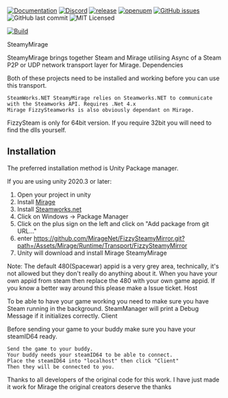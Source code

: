 [![Documentation](https://img.shields.io/badge/documentation-brightgreen.svg)](https://miragenet.github.io/Mirage/)
[![Discord](https://img.shields.io/discord/809535064551456888.svg)](https://discordapp.com/invite/DTBPBYvexy)
[![release](https://img.shields.io/github/release/MirageNet/FizzySteamyMirror.svg)](https://github.com/MirageNet/FizzySteamyMirror/releases/latest)
[![openupm](https://img.shields.io/npm/v/com.miragenet.steamy?label=openupm&registry_uri=https://package.openupm.com)](https://openupm.com/packages/com.miragenet.steamy/)
[![GitHub issues](https://img.shields.io/github/issues/MirageNet/FizzySteamyMirror.svg)](https://github.com/MirageNet/FizzySteamyMirror/issues)
![GitHub last commit](https://img.shields.io/github/last-commit/MirageNet/FizzySteamyMirror.svg) ![MIT Licensed](https://img.shields.io/badge/license-MIT-green.svg)

[![Build](https://github.com/MirageNet/FizzySteamyMirror/workflows/CI/badge.svg)](https://github.com/MirageNet/FizzySteamyMirror/actions?query=workflow%3ACI)

SteamyMirage

SteamyMirage brings together Steam and Mirage utilising Async of a Steam P2P or UDP network transport layer for Mirage.
Dependencies

Both of these projects need to be installed and working before you can use this transport.

    SteamWorks.NET SteamyMirage relies on Steamworks.NET to communicate with the Steamworks API. Requires .Net 4.x
    Mirage FizzySteamworks is also obviously dependant on Mirage.
    
FizzySteam is only for 64bit version. If you require 32bit you will need to find the dlls yourself.

## Installation
The preferred installation method is Unity Package manager.

If you are using unity 2020.3 or later: 

1) Open your project in unity
2) Install [Mirage](https://github.com/MirageNet/Mirage)
3) Install [Steamworks.net](https://steamworks.github.io/installation)
4) Click on Windows -> Package Manager
5) Click on the plus sign on the left and click on "Add package from git URL..."
6) enter https://github.com/MirageNet/FizzySteamyMirror.git?path=/Assets/Mirage/Runtime/Transport/FizzySteamyMirror
7) Unity will download and install Mirage SteamyMirage

Note: The default 480(Spacewar) appid is a very grey area, technically, it's not allowed but they don't really do anything about it. When you have your own appid from steam then replace the 480 with your own game appid. If you know a better way around this please make a Issue ticket.
Host

To be able to have your game working you need to make sure you have Steam running in the background. SteamManager will print a Debug Message if it initializes correctly.
Client

Before sending your game to your buddy make sure you have your steamID64 ready.

    Send the game to your buddy.
    Your buddy needs your steamID64 to be able to connect.
    Place the steamID64 into "localhost" then click "Client"
    Then they will be connected to you.

Thanks to all developers of the original code for this work. I have just made it work for Mirage the original creators deserve the thanks

